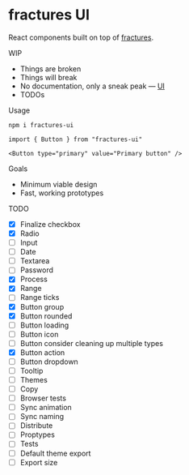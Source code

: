 # fractures UI

React components built on top of [fractures](https://github.com/fractures/fractures).

WIP

* Things are broken
* Things will break
* No documentation, only a sneak peak — [UI](https://fractures.space/ui)
* TODOs

Usage

```
npm i fractures-ui

import { Button } from "fractures-ui"

<Button type="primary" value="Primary button" />

```

Goals

* Minimum viable design
* Fast, working prototypes

TODO

* [x] Finalize checkbox
* [x] Radio
* [ ] Input
* [ ] Date
* [ ] Textarea
* [ ] Password
* [x] Process
* [x] Range
* [ ] Range ticks
* [x] Button group
* [x] Button rounded
* [ ] Button loading
* [ ] Button icon
* [ ] Button consider cleaning up multiple types
* [x] Button action
* [ ] Button dropdown
* [ ] Tooltip
* [ ] Themes
* [ ] Copy
* [ ] Browser tests
* [ ] Sync animation
* [ ] Sync naming
* [ ] Distribute
* [ ] Proptypes
* [ ] Tests
* [ ] Default theme export
* [ ] Export size
